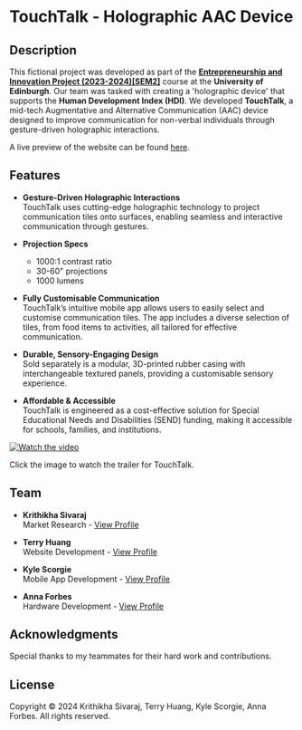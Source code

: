 # TouchTalk - Holographic AAC Device

## Description
This fictional project was developed as part of the [**Entrepreneurship and Innovation Project (2023-2024)[SEM2]**](http://www.drps.ed.ac.uk/23-24/dpt/cxinfr09053.htm) course at the **University of Edinburgh**. Our team was tasked with creating a 'holographic device' that supports the **Human Development Index (HDI)**. We developed **TouchTalk**, a mid-tech Augmentative and Alternative Communication (AAC) device designed to improve communication for non-verbal individuals through gesture-driven holographic interactions.

A live preview of the website can be found [here](https://t3rrydactyl.github.io/Tesseract/index.html).

## Features
- **Gesture-Driven Holographic Interactions**  
  TouchTalk uses cutting-edge holographic technology to project communication tiles onto surfaces, enabling seamless and interactive communication through gestures.
  
- **Projection Specs**  
  - 1000:1 contrast ratio  
  - 30-60" projections  
  - 1000 lumens  

- **Fully Customisable Communication**  
  TouchTalk’s intuitive mobile app allows users to easily select and customise communication tiles. The app includes a diverse selection of tiles, from food items to activities, all tailored for effective communication.

- **Durable, Sensory-Engaging Design**  
  Sold separately is a modular, 3D-printed rubber casing with interchangeable textured panels, providing a customisable sensory experience.

- **Affordable & Accessible**  
  TouchTalk is engineered as a cost-effective solution for Special Educational Needs and Disabilities (SEND) funding, making it accessible for schools, families, and institutions.

[![Watch the video](https://img.youtube.com/vi/566SZe5wfAY/maxresdefault.jpg)](https://youtu.be/566SZe5wfAY?si=pmyY7w5EJNzmopqZ)

Click the image to watch the trailer for TouchTalk.

## Team
- **Krithikha Sivaraj**  
  Market Research - [View Profile](https://t3rrydactyl.github.io/Tesseract/krithikha.html)
  
- **Terry Huang**  
  Website Development - [View Profile](https://t3rrydactyl.github.io/Tesseract/terry.html)
  
- **Kyle Scorgie**  
  Mobile App Development - [View Profile](https://t3rrydactyl.github.io/Tesseract/kyle.html)
  
- **Anna Forbes**  
  Hardware Development - [View Profile](https://t3rrydactyl.github.io/Tesseract/anna.html)

## Acknowledgments
Special thanks to my teammates for their hard work and contributions.

## License
Copyright © 2024 Krithikha Sivaraj, Terry Huang, Kyle Scorgie, Anna Forbes. All rights reserved.

